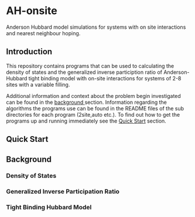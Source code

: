 # AH-onsite
Anderson Hubbard model simulations for systems with on site interactions and nearest neighbour hoping.

<h2>Introduction</h2>
<p>This repository contains programs that can be used to calculating the density of states and the generalized inverse particiption ratio of Anderson-Hubbard tight binding model with on-site interactions for systems of 2-8 sites with a variable filling. </p> 
<p>Additional information and context about the problem begin investigated can be found in the <a href="#background"> background </a> section. Information regarding the algorithms the programs use can be found in the README files of the sub directories for each program (2site,auto etc.). To find out how to get the programs up and running immediately see the <a href="#quick">Quick Start</a> section.</p>
<h2 id='quick'>Quick Start</h2>
<h2 id='background'>Background</h2>
<h3>Density of States</h3>
<h3>Generalized Inverse Participation Ratio</h3>
<h3>Tight Binding Hubbard Model</h3>



